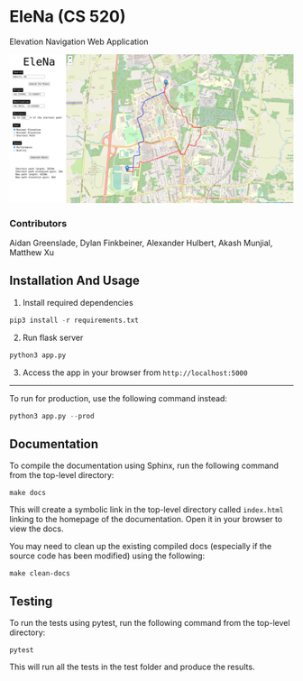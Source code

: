 # EleNa (CS 520)
Elevation Navigation Web Application

![Preview](preview.png)

### Contributors

Aidan Greenslade, Dylan Finkbeiner, Alexander Hulbert, Akash Munjial, Matthew Xu

## Installation And Usage

1. Install required dependencies
```Python
pip3 install -r requirements.txt
```

2. Run flask server
```Python
python3 app.py
```

3. Access the app in your browser from `http://localhost:5000`

----

To run for production, use the following command instead:
```Python
python3 app.py --prod
```

## Documentation

To compile the documentation using Sphinx, run the following command from the top-level directory:
```
make docs
```
This will create a symbolic link in the top-level directory called `index.html` linking to the homepage of the documentation. Open it in your browser to view the docs.

You may need to clean up the existing compiled docs (especially if the source code has been modified) using the following:
```
make clean-docs
```

## Testing

To run the tests using pytest, run the following command from the top-level directory:
```
pytest
```
This will run all the tests in the test folder and produce the results.

